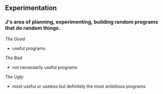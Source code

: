 ## Experimentation 
### J's area of planning, experimenting, building random programs that do random things.

*The Good*
- useful programs

*The Bad*
- not necessarily useful programs

*The Ugly*
- most useful or useless but definitely the most ambitious programs
